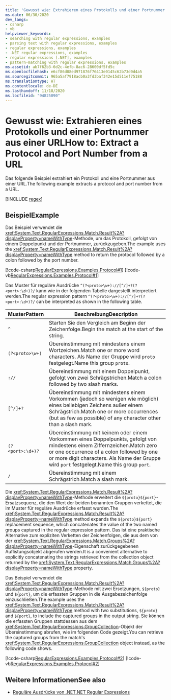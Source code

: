 ```yaml
---
title: 'Gewusst wie: Extrahieren eines Protokolls und einer Portnummer aus einer URL'
ms.date: 06/30/2020
dev_langs:
- csharp
- vb
helpviewer_keywords:
- searching with regular expressions, examples
- parsing text with regular expressions, examples
- regular expressions, examples
- .NET regular expressions, examples
- regular expressions [.NET], examples
- pattern-matching with regular expressions, examples
ms.assetid: ab7f62b3-6d2c-4efb-8ac6-28600df5fd5c
ms.openlocfilehash: e6cf86d08ed971876f76413e0145c62b73d0d4a5
ms.sourcegitcommit: 965a5af7918acb0a3fd3baf342e15d511ef75188
ms.translationtype: HT
ms.contentlocale: de-DE
ms.lasthandoff: 11/18/2020
ms.locfileid: "94825090"
---
```

# <a name="how-to-extract-a-protocol-and-port-number-from-a-url"></a><span data-ttu-id="1bc4c-102">Gewusst wie: Extrahieren eines Protokolls und einer Portnummer aus einer URL</span><span class="sxs-lookup"><span data-stu-id="1bc4c-102">How to: Extract a Protocol and Port Number from a URL</span></span>
<span data-ttu-id="1bc4c-103">Das folgende Beispiel extrahiert ein Protokoll und eine Portnummer aus einer URL.</span><span class="sxs-lookup"><span data-stu-id="1bc4c-103">The following example extracts a protocol and port number from a URL.</span></span>  

[!INCLUDE [regex](../../../includes/regex.md)]

## <a name="example"></a><span data-ttu-id="1bc4c-104">Beispiel</span><span class="sxs-lookup"><span data-stu-id="1bc4c-104">Example</span></span>  
 <span data-ttu-id="1bc4c-105">Das Beispiel verwendet die <xref:System.Text.RegularExpressions.Match.Result%2A?displayProperty=nameWithType>-Methode, um das Protokoll, gefolgt von einem Doppelpunkt und der Portnummer, zurückzugeben.</span><span class="sxs-lookup"><span data-stu-id="1bc4c-105">The example uses the <xref:System.Text.RegularExpressions.Match.Result%2A?displayProperty=nameWithType> method to return the protocol followed by a colon followed by the port number.</span></span>  
  
 [!code-csharp[RegularExpressions.Examples.Protocol#1](../../../samples/snippets/csharp/VS_Snippets_CLR/RegularExpressions.Examples.Protocol/cs/Example.cs#1)]
 [!code-vb[RegularExpressions.Examples.Protocol#1](../../../samples/snippets/visualbasic/VS_Snippets_CLR/RegularExpressions.Examples.Protocol/vb/Example.vb#1)]  
  
 <span data-ttu-id="1bc4c-106">Das Muster für reguläre Ausdrücke `^(?<proto>\w+)://[^/]+?(?<port>:\d+)?/` kann wie in der folgenden Tabelle dargestellt interpretiert werden.</span><span class="sxs-lookup"><span data-stu-id="1bc4c-106">The regular expression pattern `^(?<proto>\w+)://[^/]+?(?<port>:\d+)?/` can be interpreted as shown in the following table.</span></span>  
  
|<span data-ttu-id="1bc4c-107">Muster</span><span class="sxs-lookup"><span data-stu-id="1bc4c-107">Pattern</span></span>|<span data-ttu-id="1bc4c-108">Beschreibung</span><span class="sxs-lookup"><span data-stu-id="1bc4c-108">Description</span></span>|  
|-------------|-----------------|  
|`^`|<span data-ttu-id="1bc4c-109">Starten Sie den Vergleich am Beginn der Zeichenfolge.</span><span class="sxs-lookup"><span data-stu-id="1bc4c-109">Begin the match at the start of the string.</span></span>|  
|`(?<proto>\w+)`|<span data-ttu-id="1bc4c-110">Übereinstimmung mit mindestens einem Wortzeichen.</span><span class="sxs-lookup"><span data-stu-id="1bc4c-110">Match one or more word characters.</span></span> <span data-ttu-id="1bc4c-111">Als Name der Gruppe wird `proto` festgelegt.</span><span class="sxs-lookup"><span data-stu-id="1bc4c-111">Name this group `proto`.</span></span>|  
|`://`|<span data-ttu-id="1bc4c-112">Übereinstimmung mit einem Doppelpunkt, gefolgt von zwei Schrägstrichen.</span><span class="sxs-lookup"><span data-stu-id="1bc4c-112">Match a colon followed by two slash marks.</span></span>|  
|`[^/]+?`|<span data-ttu-id="1bc4c-113">Übereinstimmung mit mindestens einem Vorkommen (jedoch so wenigen wie möglich) eines beliebigen Zeichens außer einem Schrägstrich.</span><span class="sxs-lookup"><span data-stu-id="1bc4c-113">Match one or more occurrences (but as few as possible) of any character other than a slash mark.</span></span>|  
|`(?<port>:\d+)?`|<span data-ttu-id="1bc4c-114">Übereinstimmung mit keinem oder einem Vorkommen eines Doppelpunkts, gefolgt von mindestens einem Ziffernzeichen.</span><span class="sxs-lookup"><span data-stu-id="1bc4c-114">Match zero or one occurrence of a colon followed by one or more digit characters.</span></span> <span data-ttu-id="1bc4c-115">Als Name der Gruppe wird `port` festgelegt.</span><span class="sxs-lookup"><span data-stu-id="1bc4c-115">Name this group `port`.</span></span>|  
|`/`|<span data-ttu-id="1bc4c-116">Übereinstimmung mit einem Schrägstrich.</span><span class="sxs-lookup"><span data-stu-id="1bc4c-116">Match a slash mark.</span></span>|  
  
 <span data-ttu-id="1bc4c-117">Die <xref:System.Text.RegularExpressions.Match.Result%2A?displayProperty=nameWithType>-Methode erweitert die `${proto}${port}`-Ersatzsequenz, die den Wert der beiden benannten Gruppen verkettet, die im Muster für reguläre Ausdrücke erfasst wurden.</span><span class="sxs-lookup"><span data-stu-id="1bc4c-117">The <xref:System.Text.RegularExpressions.Match.Result%2A?displayProperty=nameWithType> method expands the `${proto}${port}` replacement sequence, which concatenates the value of the two named groups captured in the regular expression pattern.</span></span> <span data-ttu-id="1bc4c-118">Das ist eine praktische Alternative zum expliziten Verketten der Zeichenfolgen, die aus dem von der <xref:System.Text.RegularExpressions.Match.Groups%2A?displayProperty=nameWithType>-Eigenschaft zurückgegebenen Auflistungsobjekt abgerufen werden.</span><span class="sxs-lookup"><span data-stu-id="1bc4c-118">It is a convenient alternative to explicitly concatenating the strings retrieved from the collection object returned by the <xref:System.Text.RegularExpressions.Match.Groups%2A?displayProperty=nameWithType> property.</span></span>  
  
 <span data-ttu-id="1bc4c-119">Das Beispiel verwendet die <xref:System.Text.RegularExpressions.Match.Result%2A?displayProperty=nameWithType>-Methode mit zwei Ersetzungen, `${proto}` und `${port}`, um die erfassten Gruppen in die Ausgabezeichenfolge einzuschließen.</span><span class="sxs-lookup"><span data-stu-id="1bc4c-119">The example uses the <xref:System.Text.RegularExpressions.Match.Result%2A?displayProperty=nameWithType> method with two substitutions, `${proto}` and `${port}`, to include the captured groups in the output string.</span></span> <span data-ttu-id="1bc4c-120">Sie können die erfassten Gruppen stattdessen aus dem <xref:System.Text.RegularExpressions.GroupCollection>-Objekt der Übereinstimmung abrufen, wie im folgenden Code gezeigt.</span><span class="sxs-lookup"><span data-stu-id="1bc4c-120">You can retrieve the captured groups from the match's <xref:System.Text.RegularExpressions.GroupCollection> object instead, as the following code shows.</span></span>  
  
 [!code-csharp[RegularExpressions.Examples.Protocol#2](../../../samples/snippets/csharp/VS_Snippets_CLR/RegularExpressions.Examples.Protocol/cs/example2.cs#2)]
 [!code-vb[RegularExpressions.Examples.Protocol#2](../../../samples/snippets/visualbasic/VS_Snippets_CLR/RegularExpressions.Examples.Protocol/vb/example2.vb#2)]  
  
## <a name="see-also"></a><span data-ttu-id="1bc4c-121">Weitere Informationen</span><span class="sxs-lookup"><span data-stu-id="1bc4c-121">See also</span></span>

- [<span data-ttu-id="1bc4c-122">Reguläre Ausdrücke von .NET</span><span class="sxs-lookup"><span data-stu-id="1bc4c-122">.NET Regular Expressions</span></span>](regular-expressions.md)
